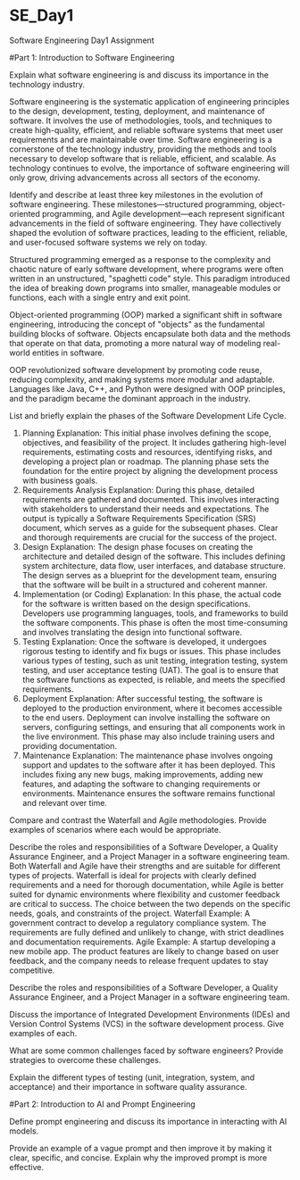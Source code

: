# SE_Day1
Software Engineering Day1 Assignment

#Part 1: Introduction to Software Engineering

Explain what software engineering is and discuss its importance in the technology industry.

Software engineering is the systematic application of engineering principles to the design, development, testing, deployment, and maintenance of software. It involves the use of methodologies, tools, and techniques to create high-quality, efficient, and reliable software systems that meet user requirements and are maintainable over time.
Software engineering is a cornerstone of the technology industry, providing the methods and tools necessary to develop software that is reliable, efficient, and scalable. As technology continues to evolve, the importance of software engineering will only grow, driving advancements across all sectors of the economy.


Identify and describe at least three key milestones in the evolution of software engineering.
These milestones—structured programming, object-oriented programming, and Agile development—each represent significant advancements in the field of software engineering. They have collectively shaped the evolution of software practices, leading to the efficient, reliable, and user-focused software systems we rely on today.

Structured programming emerged as a response to the complexity and chaotic nature of early software development, where programs were often written in an unstructured, "spaghetti code" style. This paradigm introduced the idea of breaking down programs into smaller, manageable modules or functions, each with a single entry and exit point.

Object-oriented programming (OOP) marked a significant shift in software engineering, introducing the concept of "objects" as the fundamental building blocks of software. Objects encapsulate both data and the methods that operate on that data, promoting a more natural way of modeling real-world entities in software.

OOP revolutionized software development by promoting code reuse, reducing complexity, and making systems more modular and adaptable. Languages like Java, C++, and Python were designed with OOP principles, and the paradigm became the dominant approach in the industry.


List and briefly explain the phases of the Software Development Life Cycle.
1. Planning
Explanation: This initial phase involves defining the scope, objectives, and feasibility of the project. It includes gathering high-level requirements, estimating costs and resources, identifying risks, and developing a project plan or roadmap. The planning phase sets the foundation for the entire project by aligning the development process with business goals.
2. Requirements Analysis
Explanation: During this phase, detailed requirements are gathered and documented. This involves interacting with stakeholders to understand their needs and expectations. The output is typically a Software Requirements Specification (SRS) document, which serves as a guide for the subsequent phases. Clear and thorough requirements are crucial for the success of the project.
3. Design
Explanation: The design phase focuses on creating the architecture and detailed design of the software. This includes defining system architecture, data flow, user interfaces, and database structure. The design serves as a blueprint for the development team, ensuring that the software will be built in a structured and coherent manner.
4. Implementation (or Coding)
Explanation: In this phase, the actual code for the software is written based on the design specifications. Developers use programming languages, tools, and frameworks to build the software components. This phase is often the most time-consuming and involves translating the design into functional software.
5. Testing
Explanation: Once the software is developed, it undergoes rigorous testing to identify and fix bugs or issues. This phase includes various types of testing, such as unit testing, integration testing, system testing, and user acceptance testing (UAT). The goal is to ensure that the software functions as expected, is reliable, and meets the specified requirements.
6. Deployment
Explanation: After successful testing, the software is deployed to the production environment, where it becomes accessible to the end users. Deployment can involve installing the software on servers, configuring settings, and ensuring that all components work in the live environment. This phase may also include training users and providing documentation.
7. Maintenance
Explanation: The maintenance phase involves ongoing support and updates to the software after it has been deployed. This includes fixing any new bugs, making improvements, adding new features, and adapting the software to changing requirements or environments. Maintenance ensures the software remains functional and relevant over time.


Compare and contrast the Waterfall and Agile methodologies. Provide examples of scenarios where each would be appropriate.


Describe the roles and responsibilities of a Software Developer, a Quality Assurance Engineer, and a Project Manager in a software engineering team.
Both Waterfall and Agile have their strengths and are suitable for different types of projects. Waterfall is ideal for projects with clearly defined requirements and a need for thorough documentation, while Agile is better suited for dynamic environments where flexibility and customer feedback are critical to success. The choice between the two depends on the specific needs, goals, and constraints of the project.
Waterfall Example: A government contract to develop a regulatory compliance system. The requirements are fully defined and unlikely to change, with strict deadlines and documentation requirements.
Agile Example: A startup developing a new mobile app. The product features are likely to change based on user feedback, and the company needs to release frequent updates to stay competitive.

Describe the roles and responsibilities of a Software Developer, a Quality Assurance Engineer, and a Project Manager in a software engineering team.


Discuss the importance of Integrated Development Environments (IDEs) and Version Control Systems (VCS) in the software development process. Give examples of each.


What are some common challenges faced by software engineers? Provide strategies to overcome these challenges.


Explain the different types of testing (unit, integration, system, and acceptance) and their importance in software quality assurance.


#Part 2: Introduction to AI and Prompt Engineering


Define prompt engineering and discuss its importance in interacting with AI models.


Provide an example of a vague prompt and then improve it by making it clear, specific, and concise. Explain why the improved prompt is more effective.

